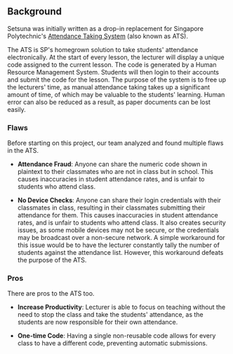 ## Background
Setsuna was initially written as a drop-in replacement for Singapore Polytechnic's [Attendance Taking System](https://web.archive.org/web/20160730032416/http://www.straitstimes.com/singapore/education/polys-app-attendance-system-stirs-concerns) (also known as ATS). 


The ATS is SP's homegrown solution to take students' attendance electronically. 
At the start of every lesson, the lecturer will display a unique code assigned to the current lesson. The code is generated by a Human Resource Management System. Students will then login to their accounts and submit the code for the lesson. 
The purpose of the system is to free up the lecturers' time, as manual attendance taking takes up a significant amount of time, of which may be valuable to the students' learning. Human error can also be reduced as a result, as paper documents can be lost easily.

### Flaws
Before starting on this project, our team analyzed and found multiple flaws in the ATS.

- **Attendance Fraud**: Anyone can share the numeric code shown in plaintext to their classmates who are not in class but in school. This causes inaccuracies in student attendance rates, and is unfair to students who attend class. 

- **No Device Checks**: Anyone can share their login credentials with their classmates in class, resulting in their classmates submitting their attendance for them. This causes inaccuracies in student attendance rates, and is unfair to students who attend class. It also creates security issues, as some mobile devices may not be secure, or the credentials may be broadcast over a non-secure network. A simple workaround for this issue would be to have the lecturer constantly tally the number of students against the attendance list. However, this workaround defeats the purpose of the ATS. 

### Pros
There are pros to the ATS too.

- **Increase Productivity**: Lecturer is able to focus on teaching without the need to stop the class and take the students' attendance, as the students are now responsible for their own attendance.

- **One-time Code**: Having a single non-reusable code allows for every class to have a different code, preventing automatic submissions.


